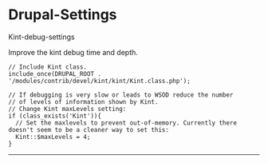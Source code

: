 # Drupal-Settings
Kint-debug-settings

Improve the kint debug time and depth.

    // Include Kint class.
    include_once(DRUPAL_ROOT . '/modules/contrib/devel/kint/kint/Kint.class.php');

    // If debugging is very slow or leads to WSOD reduce the number
    // of levels of information shown by Kint.
    // Change Kint maxLevels setting:
    if (class_exists('Kint')){
      // Set the maxlevels to prevent out-of-memory. Currently there doesn't seem to be a cleaner way to set this:
      Kint::$maxLevels = 4;
    }
-----------------------------------------------------------------------------------------------------------------------------




